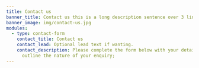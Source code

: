 ```yaml
---
title: Contact us
banner_title: Contact us this is a long description sentence over 3 lines.
banner_image: img/contact-us.jpg
modules:
  - type: contact-form
    contact_title: Contact us
    contact_lead: Optional lead text if wanting.
    contact_description: Please complete the form below with your details and
      outline the nature of your enquiry;
---
```

